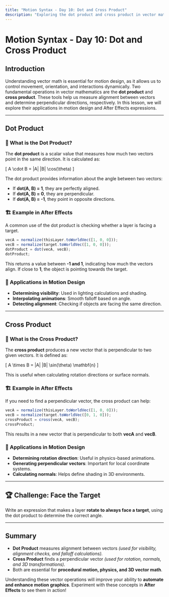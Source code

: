 ```yaml
---
title: "Motion Syntax - Day 10: Dot and Cross Product"
description: "Exploring the dot product and cross product in vector math for motion design and After Effects expressions."
---
```


# Motion Syntax - Day 10: Dot and Cross Product

## Introduction

Understanding vector math is essential for motion design, as it allows us to control movement, orientation, and interactions dynamically. Two fundamental operations in vector mathematics are the **dot product** and **cross product**. These tools help us measure alignment between vectors and determine perpendicular directions, respectively. In this lesson, we will explore their applications in motion design and After Effects expressions.

---

## Dot Product

### 🔹 What is the Dot Product?

The **dot product** is a scalar value that measures how much two vectors point in the same direction. It is calculated as:

\[ A \cdot B = |A| |B| \cos(\theta) \]

The dot product provides information about the angle between two vectors:

- If **dot(A, B) = 1**, they are perfectly aligned.
- If **dot(A, B) = 0**, they are perpendicular.
- If **dot(A, B) = -1**, they point in opposite directions.

### 🏗 Example in After Effects

A common use of the dot product is checking whether a layer is facing a target.

```javascript
vecA = normalize(thisLayer.toWorldVec([1, 0, 0]));
vecB = normalize(target.toWorldVec([1, 0, 0]));
dotProduct = dot(vecA, vecB);
dotProduct;
```

This returns a value between **-1 and 1**, indicating how much the vectors align. If close to **1**, the object is pointing towards the target.

### 🔹 Applications in Motion Design

- **Determining visibility**: Used in lighting calculations and shading.
- **Interpolating animations**: Smooth falloff based on angle.
- **Detecting alignment**: Checking if objects are facing the same direction.

---

## Cross Product

### 🔹 What is the Cross Product?

The **cross product** produces a new vector that is perpendicular to two given vectors. It is defined as:

\[ A \times B = |A| |B| \sin(\theta) \mathbf{n} \]

This is useful when calculating rotation directions or surface normals.

### 🏗 Example in After Effects

If you need to find a perpendicular vector, the cross product can help:

```javascript
vecA = normalize(thisLayer.toWorldVec([1, 0, 0]));
vecB = normalize(target.toWorldVec([0, 1, 0]));
crossProduct = cross(vecA, vecB);
crossProduct;
```

This results in a new vector that is perpendicular to both **vecA** and **vecB**.

### 🔹 Applications in Motion Design

- **Determining rotation direction**: Useful in physics-based animations.
- **Generating perpendicular vectors**: Important for local coordinate systems.
- **Calculating normals**: Helps define shading in 3D environments.

---

## 🏆 Challenge: Face the Target

Write an expression that makes a layer **rotate to always face a target**, using the dot product to determine the correct angle.

---

## Summary

- **Dot Product** measures alignment between vectors *(used for visibility, alignment checks, and falloff calculations).*
- **Cross Product** finds a perpendicular vector *(used for rotation, normals, and 3D transformations).*
- Both are essential for **procedural motion, physics, and 3D vector math**.

Understanding these vector operations will improve your ability to **automate and enhance motion graphics**. Experiment with these concepts in **After Effects** to see them in action!
